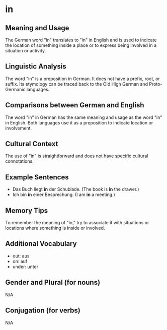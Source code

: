 # in
## Meaning and Usage
The German word "in" translates to "in" in English and is used to indicate the location of something inside a place or to express being involved in a situation or activity.

## Linguistic Analysis
The word "in" is a preposition in German. It does not have a prefix, root, or suffix. Its etymology can be traced back to the Old High German and Proto-Germanic languages.

## Comparisons between German and English
The word "in" in German has the same meaning and usage as the word "in" in English. Both languages use it as a preposition to indicate location or involvement.

## Cultural Context
The use of "in" is straightforward and does not have specific cultural connotations.

## Example Sentences
- Das Buch liegt **in** der Schublade. (The book is **in** the drawer.)
- Ich bin **in** einer Besprechung. (I am **in** a meeting.)

## Memory Tips
To remember the meaning of "in," try to associate it with situations or locations where something is inside or involved.

## Additional Vocabulary
- out: aus
- on: auf
- under: unter

## Gender and Plural (for nouns)
N/A

## Conjugation (for verbs)
N/A